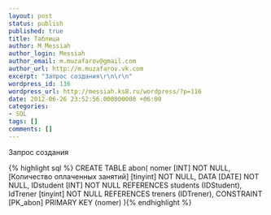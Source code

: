 ```yaml
---
layout: post
status: publish
published: true
title: Таблица
author: M_Messiah
author_login: Messiah
author_email: m.muzafarov@gmail.com
author_url: http://m.muzafarov.vk.com
excerpt: "Запрос создания\r\n\r\n"
wordpress_id: 116
wordpress_url: http://messiah.ks8.ru/wordpress/?p=116
date: 2012-06-26 23:52:56.000000000 +06:00
categories:
- SQL
tags: []
comments: []
---
```

Запрос создания


{% highlight sql %} CREATE TABLE abon(
nomer [INT] NOT NULL,
 [Количество оплаченных занятий] [tinyint] NOT NULL,
DATA [DATE] NOT NULL,
IDstudent [INT] NOT NULL REFERENCES students (IDStudent),
IdTrener [tinyint] NOT NULL REFERENCES treners (IDTrener),
CONSTRAINT [PK_abon] PRIMARY KEY (nomer)
 ){% endhighlight %}
